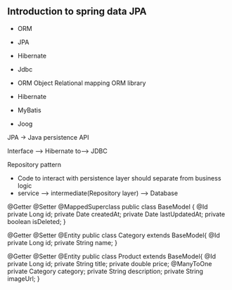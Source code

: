 Introduction to spring data JPA
--
* ORM
* JPA
* Hibernate
* Jdbc

* ORM
Object Relational mapping
 ORM library 
* Hibernate
* MyBatis
* Joog


JPA -> Java persistence API

Interface<JPA> --> Hibernate to--> JDBC


Repository pattern
  * Code to interact with persistence layer should separate from business logic
  * service --> intermediate(Repository layer) --> Database

@Getter
@Setter
@MappedSuperclass
public class BaseModel {
@Id
private Long id;
private Date createdAt;
private Date lastUpdatedAt;
private boolean isDeleted;
}


@Getter
@Setter
@Entity
public class Category extends BaseModel{
@Id
private Long id;
private String name;
}

@Getter
@Setter
@Entity
public class Product extends BaseModel{
@Id
private Long id;
private String title;
private double price;
@ManyToOne
private Category category;
private String description;
private String imageUrl;
}
